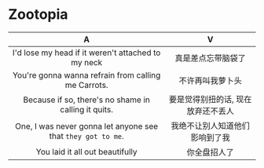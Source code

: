 # Zootopia

A|V
:---:|:---:
I'd lose my head if it weren't attached to my neck|真是差点忘带脑袋了
You're gonna wanna refrain from calling me Carrots.|不许再叫我萝卜头
Because if so, there's no shame in calling it quits. | 要是觉得别扭的话, 现在放弃还不丢人
One, I was never gonna let anyone see that `they got to me`.|我绝不让别人知道他们影响到了我
You laid it all out beautifully|你全盘招人了

